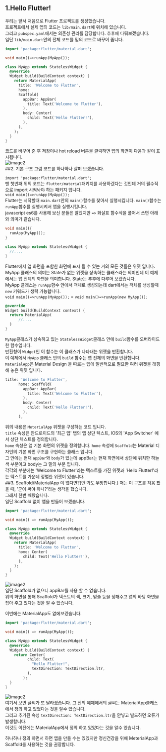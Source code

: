 ## 1.Hello Flutter!  
우리는 앞서 처음으로 Flutter 프로젝트를 생성했습니다.  
프로젝트에서 실제 앱의 코드는 `lib/main.dart`에 위치해 있습니다.  
그리고 `pubspec.yaml`에서는 의존성 관리를 담당합니다. 추후에 다뤄보겠습니다.  
일단 `lib/main.dart`안의 전체 코드를 밑의 코드로 바꾸어 줍니다.  
```dart
import 'package:flutter/material.dart';

void main()=>runApp(MyApp());

class MyApp extends StatelessWidget {
  @override
  Widget build(BuildContext context) {
    return MaterialApp(
      title: 'Welcome to Flutter',
      home:
      Scaffold(
        appBar: AppBar(
          title: Text('Welcome to Flutter'),
        ),
        body: Center(
          child: Text('Hello Flutter!'),
        ),
      ),
    );
  }
}
```
코드를 바꾸어 준 후 저장이나 hot reload 버튼을 클릭하면 앱의 화면이 다음과 같이 표시됩니다.  
![image2](https://www.github.com/jinuk/jinuk.github.io/blob/master/_posts/post-images/2-1.png?raw=true "aa")  
##2. 기본 구조
그럼 코드를 하나하나 살펴 보겠습니다.
    
`import 'package:flutter/material.dart';`  
맨 첫번째 위의 코드는 `flutter/material`패키지를 사용하겠다는 것인데 거의 필수적으로 import 시켜놔야 하는 패키지 입니다.  
`void main()=>runApp(MyApp());`  
Flutter는 시작할때 `main.dart`안의 `main()`함수를 찾아서 실행시킵니다.
`main()`함수는 `runApp`함수를 실행시켜서 앱을 실행시킵니다.  
javascript es6를 사용해 보신 분들은 알겠지만 `=>` 화살표 함수식을 풀어서 쓰면 아래와 의미가 같습니다.  
```dart
void main(){
  runApp(MyApp()); 
}
``` 
  
  
  
```dart
class MyApp extends StatelessWidget {
  //....
}
```  
Flutter에서 앱 화면을 포함한 화면에 표시 될 수 있는 거의 모든 것들은 위젯 입니다.  
MyApp 클래스의 의미는 State가 없는 위젯을 상속하는 클래스라는 의미인데 이 예제에서는 앱 전체의 화면을 의미합니다. State는 추후에 다루어 보겠습니다.    
MyApp 클래스는 `runApp`함수 안에서 객체로 생성되는데 dart에서는 객체를 생성할때 `new` 키워드가 생략 가능합니다.  
`void main()=>runApp(MyApp());` = `void main()=>runApp(new MyApp());`  
  

```dart
@override
Widget build(BuildContext context) {
  return MaterialApp(
      //....
  )
}
```  
`MyApp`클래스가 상속하고 있는 `StatelessWidget`클래스 안에 `build`함수를 오버라이드 한 함수입니다.  
반환형이 `Widget`인 이 함수는 이 클래스가 나타내는 위젯을 반환합니다.  
이 예제에서 `MyApp` 클래스 안의 `build` 함수는 앱 전체의 화면을 반환합니다.  
`MaterialApp`은 Material Design 을 따르는 앱에 일반적으로 필요한 여러 위젯을 래핑 해 놓은 위젯 입니다.  
  
```dart
title: 'Welcome to Flutter',
      home: Scaffold(
        appBar: AppBar(
          title: Text('Welcome to Flutter'),
        ),
        body: Center(
          child: Text('Hello Flutter!'),
        ),
      ),
```  
위의 내용은 `MeterialApp` 위젯을 구성하는 코드 입니다.  
`title` 속성은 안드로이드의 '최근 앱' 탭의 앱 상단 텍스트, IOS의 'App Switcher' 에서 상단 텍스트를 정의합니다.  
`home` 속성은 앱 기본 화면의 위젯을 정의합니다. `home` 속성에 `Scaffold`는 Material 디자인의 기본 화면 구조를 구현하는 클래스 입니다.  
그 안에는 현재 `appBar`와 `body`가 있는데 appBar는 현재 화면에서 상단에 위치한 하늘색 부분이고 body는 그 밑의 부분 입니다.  
각각의 부분에는 'Welcome to Flutter'라는 텍스트를 가진 위젯과 'Hello Flutter!'라는 텍스트를 가운데 정렬한 위젯이 있습니다.  
##3. Scaffold/MaterialApp 이 없다면?(안 봐도 무방합니다.)
저는 이 구조를 처음 봤을 때, '굳이 써야 하나?'라는 생각을 했습니다.  
그래서 한번 빼봤습니다.  
일단 Scaffold 없이 앱을 만들어 보겠습니다.  
```dart 
import 'package:flutter/material.dart';

void main() => runApp(MyApp());

class MyApp extends StatelessWidget {
  @override
  Widget build(BuildContext context) {
    return MaterialApp(
      title: 'Welcome to Flutter',
      home: Center(
        child: Text('Hello Flutter!'),
      ),
    );
  }
}
```  
![image2](https://www.github.com/jinuk/jinuk.github.io/blob/master/_posts/post-images/2-2.png?raw=true "aa")  
일단 Scaffold가 없으니 appBar를 사용 할 수 없습니다.  
위의 화면을 통해 Scaffold가 텍스트의 색, 크기, 밑줄 등을 정해주고 앱의 바탕 화면을 잡아 주고 있다는 것을 알 수 있습니다.  
  
이번에는 MaterialApp도 없에보겠습니다.  
```dart 
import 'package:flutter/material.dart';

void main() => runApp(MyApp());

class MyApp extends StatelessWidget {
  @override
  Widget build(BuildContext context) {
    return Center(
          child: Text(
            "Hello Flutter!",
            textDirection: TextDirection.ltr,
          ),
        );
  }
}
```  
![image2](https://www.github.com/jinuk/jinuk.github.io/blob/master/_posts/post-images/2-3.png?raw=true "aa")    
여기서 보면 글씨가 또 달라졌습니다. 그 전의 예제에서의 글씨는 MaterialApp클래스에서 정의 하고 있었다는 것을 알수 있습니다.  
그리고 추가된 속성 `textDirection: TextDirection.ltr`을 안넣고 빌드하면 오류가 발생합니다.  
이것도 이전에는 MaterialApp에서 정의 하고 있었다는 것을 알수 있습니다.  
  
  하나하나 정의 하면서 하면 앱을 만들 수는 있겠지만 정신건강을 위해 MeterialApp과 Scaffold를 사용하는 것을 권장합니다.